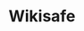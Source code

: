 ---
title: "Wikisafe"
excerpt: "HackMIT 2022. 2nd Place in Blockchain for Society sponsored by Jump Crypto. A revolutionary web application that leverages machine learning and blockchain technology to improve the crowdsourcing experience!"
collection: portfolio
link: "https://github.com/bliutech/wikisafe"
imageurl: "../images/wikisafe.png"
---